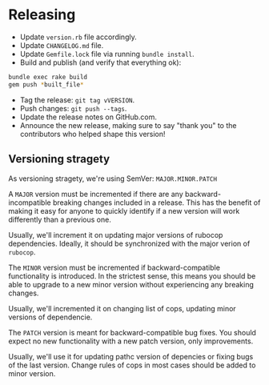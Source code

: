 # Releasing

* Update `version.rb` file accordingly.
* Update `CHANGELOG.md` file.
* Update `Gemfile.lock` file via running `bundle install`.
* Build and publish (and verify that everything ok):

```bash
bundle exec rake build
gem push *built_file*
```
* Tag the release: `git tag vVERSION`.
* Push changes: `git push --tags`.
* Update the release notes on GitHub.com.
* Announce the new release,
   making sure to say "thank you" to the contributors
   who helped shape this version!

## Versioning stragety

As versioning stragety, we're using SemVer: `MAJOR.MINOR.PATCH`

A `MAJOR` version must be incremented if there are any backward-incompatible breaking changes included in a release. This has the benefit of making it easy for anyone to quickly identify if a new version will work differently than a previous one.

Usually, we'll increment it on updating major versions of rubocop dependencies. Ideally, it should be synchronized with the major verion of `rubocop`.

The `MINOR` version must be incremented if backward-compatible functionality is introduced. In the strictest sense, this means you should be able to upgrade to a new minor version without experiencing any breaking changes.

Usually, we'll incremented it on changing list of cops, updating minor versions of dependencie.

The `PATCH` version is meant for backward-compatible bug fixes. You should expect no new functionality with a new patch version, only improvements.

Usually, we'll use it for updating pathc version of depencies or fixing bugs of the last version. Change rules of cops in most cases should be added to minor version.
